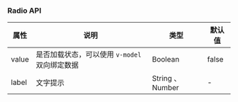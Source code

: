 ### Radio API
| 属性       | 说明                           | 类型              | 默认值               |
|----------|------------------------------|-----------------|-------------------|
| value  | 是否加载状态，可以使用 `v-model` 双向绑定数据 | Boolean         | false             |
| label    | 文字提示                         | String 、 Number | -                 |